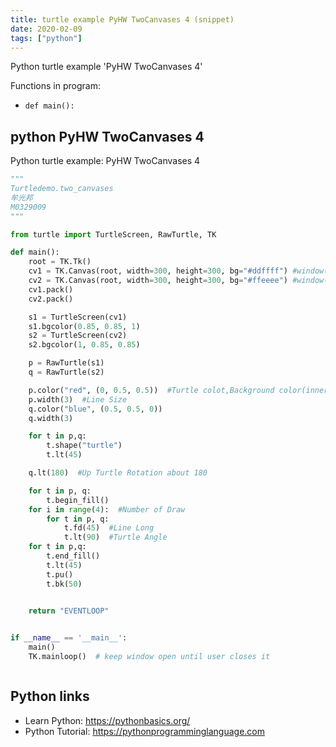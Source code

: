 ```yaml
---
title: turtle example PyHW TwoCanvases 4 (snippet)
date: 2020-02-09
tags: ["python"]
---
```

Python turtle example 'PyHW TwoCanvases 4'

Functions in program: 
* `def main():`

## python PyHW TwoCanvases 4

Python turtle example: PyHW TwoCanvases 4

```python
"""
Turtledemo.two_canvases
牟光邦
M0329009
"""

from turtle import TurtleScreen, RawTurtle, TK

def main():
    root = TK.Tk()
    cv1 = TK.Canvas(root, width=300, height=300, bg="#ddffff") #window(up) information
    cv2 = TK.Canvas(root, width=300, height=300, bg="#ffeeee") #window(down) information
    cv1.pack()
    cv2.pack()

    s1 = TurtleScreen(cv1)
    s1.bgcolor(0.85, 0.85, 1)
    s2 = TurtleScreen(cv2)
    s2.bgcolor(1, 0.85, 0.85)

    p = RawTurtle(s1)
    q = RawTurtle(s2)

    p.color("red", (0, 0.5, 0.5))  #Turtle colot,Background color(inner)
    p.width(3)  #Line Size
    q.color("blue", (0.5, 0.5, 0))
    q.width(3)

    for t in p,q:
        t.shape("turtle")
        t.lt(45)

    q.lt(180)  #Up Turtle Rotation about 180

    for t in p, q:
        t.begin_fill()
    for i in range(4):  #Number of Draw
        for t in p, q:
            t.fd(45)  #Line Long
            t.lt(90)  #Turtle Angle
    for t in p,q:
        t.end_fill()
        t.lt(45)
        t.pu()
        t.bk(50)

    
    return "EVENTLOOP"


if __name__ == '__main__':
    main()
    TK.mainloop()  # keep window open until user closes it



```

## Python links

- Learn Python: https://pythonbasics.org/
- Python Tutorial: https://pythonprogramminglanguage.com
